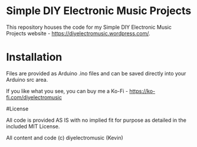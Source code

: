 # Simple DIY Electronic Music Projects

This repository houses the code for my Simple DIY Electronic Music Projects website - https://diyelectromusic.wordpress.com/.

# Installation

Files are provided as Arduino .ino files and can be saved directly into your Arduino src area.

If you like what you see, you can buy me a Ko-Fi - https://ko-fi.com/diyelectromusic

#License

All code is provided AS IS with no implied fit for purpose as detailed in the included MIT License.

All content and code (c) diyelectromusic (Kevin)
